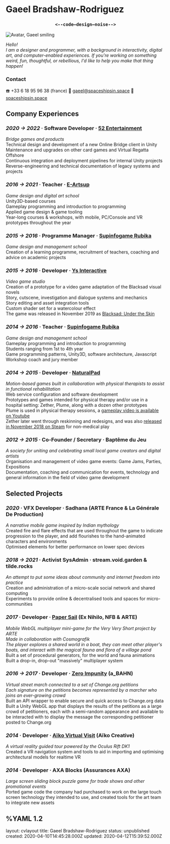 <div class="head">
<h1> Gaeel Bradshaw-Rodriguez </h1>
<h3> <center><strong><code><--code—design—noise--></code></strong></center> </h3>
</div>

![Avatar, Gaeel smiling](/images/avatar-coffee.png)

<p class="spacer"></p>

<div class="contacth">

<div class="intro">

*Hello!*   
*I am a designer and programmer, with a background in interactivity, digital art, and computer-enabled experiences. If you're working on something weird, fun, thoughtful, or rebellious, I'd like to help you make that thing happen!*

</div>

<h3> Contact </h3>
☎️ +33 6 18 95 96 38 (france)   
💌 <a href="mailto:gaeel@spaceshipsin.space">gaeel@spaceshipsin.space</a>   
🚀 <a href="/">spaceshipsin.space</a>  
</div>

<p class="spacer"></p>

## Company Experiences
### *2020 -> 2022* · Software Developer · [**52 Entertainment**](https://www.52-entertainment.com/)
*Bridge games and products*   
Technical design and development of a new Online Bridge client in Unity  
Maintenance and upgrades on other card games and Virtual Regatta Offshore  
Continuous integration and deployment pipelines for internal Unity projects  
Reverse-engineering and technical documentation of legacy systems and projects  
 

### *2016 -> 2021* · Teacher · [**E-Artsup**](https://www.e-artsup.net/ecole-graphisme-design-infographie-lille.aspx)
*Game design and digital art school*   
Unity3D-based courses   
Gameplay programming and introduction to programming   
Applied game design & game tooling   
Year-long courses & workshops, with mobile, PC/Console and VR prototypes throughout the year


### *2015 -> 2016* · Programme Manager · [**Supinfogame Rubika**](https://rubika-edu.com/)
*Game design and management school*   
Creation of a learning programme, recruitment of teachers, coaching and advice on academic projects


### *2015 -> 2016* · Developer · [**Ys Interactive**](http://studioysinteractive.com/)
*Video game studio*   
Creation of a prototype for a video game adaptation of the Blacksad visual novels  
Story, cutscene, investigation and dialogue systems and mechanics  
Story editing and asset integration tools     
Custom shader set for a watercolour effect    
The game was released in November 2019 as [Blacksad: Under the Skin](https://www.mobygames.com/game/windows/blacksad-under-the-skin)

### *2014 -> 2016* · Teacher · [**Supinfogame Rubika**](https://rubika-edu.com/)
*Game design and management school*   
Gameplay programming and introduction to programming   
Students ranging from 1st to 4th year   
Game programming patterns, Unity3D, software architecture, Javascript   
Workshop coach and jury member   


### *2014 -> 2015* · Developer · [**NaturalPad**](http://www.naturalpad.fr/en/)
*Motion-based games built in collaboration with physical therapists to assist in functional rehabilitation*   
Web service configuration and software development   
Prototypes and games intended for physical therapy and/or use in a hospital setting:
Zether, Plume, along with a dozen other prototypes   
Plume is used in physical therapy sessions, a [gameplay video is available on Youtube](https://www.youtube.com/watch?v=hfr0D9UwcJg)   
Zether later went through reskinning and redesigns, and was also [released in November 2018 on Steam](https://store.steampowered.com/app/924830/Zether/) for non-medical play


### *2012 -> 2015* · Co-Founder / Secretary · **Baptême du Jeu**
*A society for uniting and celebrating small local game creators and digital artists*   
Organisation and management of video game events: Game Jams, Parties, Expositions   
Documentation, coaching and communication for events, technology and general information in the field of video game development

<p class="spacer break"></p>

## Selected Projects

### *2020* · VFX Developer · **Sadhana** (ARTE France & La Générale De Production)

*A narrative mobile game inspired by Indian mythology*   
Created fire and flare effects that are used throughout the game to indicate progression to the player, and add flourishes to the hand-animated characters and environments    
Optimised elements for better performance on lower spec devices   


### *2018 -> 2021* · Activist SysAdmin · **stream.void.garden & tilde.rocks**

*An attempt to put some ideas about community and internet freedom into practice*  
Creation and administration of a micro-scale social network and shared computing   
Experiments to provide online & decentralised tools and spaces for micro-communities   


### *2017* · Developer · [**Paper Sail**](https://papersail.lab.arte.tv/) (Ex Nihilo, NFB & ARTE)

*Mobile WebGL multiplayer mini-game for the Very Very Short project by ARTE*   
*Made in collaboration with Cosmografik*   
*The player explores a shared world in a boat, they can meet other player's boats, and interact with the magical fauna and flora of a village pond*   
Built a set of procedural generators, for the world and fauna animations   
Built a drop-in, drop-out "massively" multiplayer system


### *2016 -> 2017* · Developer · [**Zero Impunity**](https://zeroimpunity.com/?lang=en) (a_BAHN)
*Virtual street march connected to a set of Change.org petitions*   
*Each signature on the petitions becomes represented by a marcher who joins an ever-growing crowd*   
Built an API wrapper to enable secure and quick access to Change.org data   
Built a Unity WebGL app that displays the results of the petitions as a large crowd of petitioners, each with a semi-random appearance and available to be interacted with to display the message the corresponding petitioner posted to Change.org   


### *2014* · Developer · [**Aïko Virtual Visit**](https://aiko-creative.fr/realite-virtuelle/vr-immobilier.p15) (Aïko Creative)

*A virtual reality guided tour powered by the Oculus Rift DK1*   
Created a VR navigation system and tools to aid in importing and optimising architectural models for realtime VR


### *2014* · Developer · **AXA Blocks** (Assurances AXA)

*Large screen sliding block puzzle game for trade shows and other promotional events*   
Ported game code the company had purchased to work on the large touch screen technology they intended to use, and created tools for the art team to integrate new assets



%YAML 1.2
---
layout: cvlayout
title: Gaeel Bradshaw-Rodriguez
status: unpublished
created: 2020-04-10T14:45:28.000Z
updated: 2020-04-12T15:39:52.000Z
